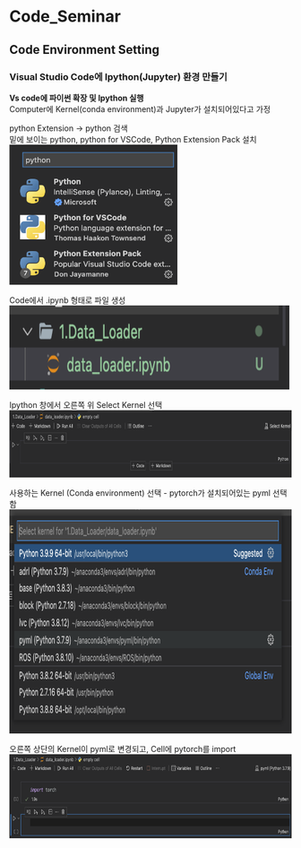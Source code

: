 # Code_Seminar

## Code Environment Setting

### Visual Studio Code에 Ipython(Jupyter) 환경 만들기

**Vs code에 파이썬 확장 및 Ipython 실행**  
Computer에 Kernel(conda environment)과 Jupyter가 설치되어있다고 가정

python Extension -> python 검색  
밑에 보이는 python, python for VSCode, Python Extension Pack 설치  
<img src="images/env_setting/python_extension.png" width="300" height="250">  
  
Code에서 .ipynb 형태로 파일 생성  
<img src="images/env_setting/Ipython_make.png" width="500" height="150">  
  
Ipython 창에서 오른쪽 위 Select Kernel 선택  
<img src="images/env_setting/select_kernel.png" width="700" height="120">  

사용하는 Kernel (Conda environment) 선택 - pytorch가 설치되어있는 pyml 선택함
<img src="images/env_setting/kernel.png" width="700" height="400">  


오른쪽 상단의 Kernel이 pyml로 변경되고, Cell에 pytorch를 import
<img src="images/env_setting/kernel_run.png" width="700" height="150">  
